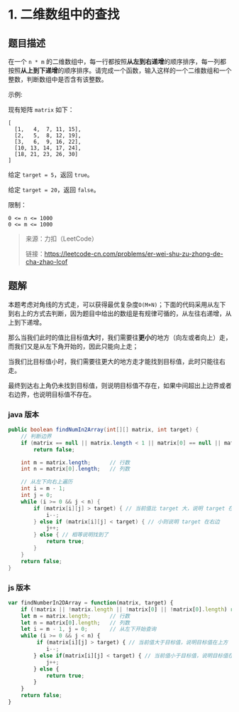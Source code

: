 # 1. 二维数组中的查找

## 题目描述

在一个 `n * m` 的二维数组中，每一行都按照**从左到右递增**的顺序排序，每一列都按照**从上到下递增**的顺序排序。请完成一个函数，输入这样的一个二维数组和一个整数，判断数组中是否含有该整数。

示例:

现有矩阵 `matrix` 如下：

```
[
  [1,   4,  7, 11, 15],
  [2,   5,  8, 12, 19],
  [3,   6,  9, 16, 22],
  [10, 13, 14, 17, 24],
  [18, 21, 23, 26, 30]
]
```


给定 `target = 5`，返回 `true`。

给定 `target = 20`，返回 `false`。

 

限制：

```
0 <= n <= 1000
0 <= m <= 1000
```



> 来源：力扣（LeetCode）
>
> 链接：https://leetcode-cn.com/problems/er-wei-shu-zu-zhong-de-cha-zhao-lcof

## 题解

本题考虑对角线的方式走，可以获得最优复杂度`O(M+N)`；下面的代码采用从左下到右上的方式去判断，因为题目中给出的数组是有规律可循的，从左往右递增，从上到下递增。

那么当我们此时的值比目标值**大**时，我们需要往**更小**的地方（向左或者向上）走，而我们又是从左下角开始的，因此只能向上走；

当我们比目标值小时，我们需要往更大的地方走才能找到目标值，此时只能往右走。

最终到达右上角仍未找到目标值，则说明目标值不存在，如果中间超出上边界或者右边界，也说明目标值不存在。

### java 版本

```java
public boolean findNumIn2Array(int[][] matrix, int target) {
  	// 判断边界
    if (matrix == null || matrix.length < 1 || matrix[0] == null || matrix[0].length < 1)
        return false;

    int m = matrix.length;      // 行数
    int n = matrix[0].length;   // 列数

    // 从左下向右上遍历
    int i = m - 1;
    int j = 0;
    while (i >= 0 && j < n) {
        if (matrix[i][j] > target) { // 当前值比 target 大，说明 target 在上方
            i--;
        } else if (matrix[i][j] < target) { // 小则说明 target 在右边
            j++;
        } else { // 相等说明找到了
            return true;
        }
    }
    return false;
}
```



###  js 版本

```js
var findNumberIn2DArray = function(matrix, target) {
    if (!matrix || !matrix.length || !matrix[0] || !matrix[0].length) return false;
    let m = matrix.length;      // 行数
    let n = matrix[0].length;   // 列数
    let i = m - 1, j = 0;       // 从左下开始查询
    while (i >= 0 && j < n) {
         if (matrix[i][j] > target) { // 当前值大于目标值，说明目标值在上方
            i--;
        } else if(matrix[i][j] < target) { // 当前值小于目标值，说明目标值在右方
            j++;
        } else {
            return true;
        }
    }
    return false;
}
```





